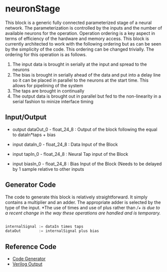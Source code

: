 
# neuronStage


This block is a generic fully connected parameterized stage of a neural network. The parameterization is controlled
by the inputs and the number of available neurons for the operation. Operation ordering is a key aspect in terms
of efficiency of the hardware and memory access. This block is currently architected to work with the following
ordering but as can be seen by the simplicity of the code. This ordering can be changed trivially. The ordering for this
operation is as follows.

1. The input data is brought in serially at the input and spread to the neurons
1. The bias is brought in serially ahead of the data and put into a delay line so it can be placed in parallel to the neurons
   at the start time. This allows for pipelining of the system
1. The taps are brought in continually
1. The output data is brought out in parallel but fed to the non-linearity in a serial fashion to minize interface timing


## Input/Output
* output dataOut_0      - float_24_8  : Output of the block following the equal to dataIn*taps + bias

* input dataIn_0      - float_24_8    : Data Input of the Block
* input tapIn_0      - float_24_8      : Neural Tap input of the Block
* input biasIn_0      - float_24_8      : Bias Input of the Block (Needs to be delayed by 1 sample relative to other inputs

## Generator Code

The code to generate this block is relatively straightforward. It simply contains a multiplier and an adder. The
appropriate adder is selected by the type of the input. *The use of times and use of plus rather than */+ is due
to a recent change in the way these operations are handled and is temporary.*

```scala

internalSignal := dataIn times taps
dataOut        := internalSignal plus bias

```

## Reference Code

* [Code Generator](../../../src/main/scala/com/simplifide/generate/blocks/neural//Neuron.scala)
* [Verilog Output](../design/neuronStage.v)






